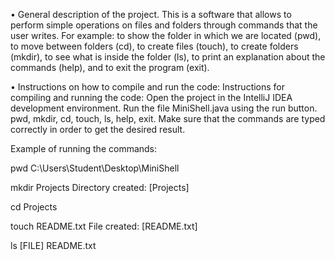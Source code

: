 • General description of the project.
This is a software that allows to perform simple operations on files and folders through commands that the user writes.
For example: to show the folder in which we are located (pwd),
to move between folders (cd),
to create files (touch),
to create folders (mkdir),
to see what is inside the folder (ls),
to print an explanation about the commands (help),
and to exit the program (exit).

• Instructions on how to compile and run the code:
Instructions for compiling and running the code:
Open the project in the IntelliJ IDEA development environment.
Run the file MiniShell.java using the run button.
pwd, mkdir, cd, touch, ls, help, exit.
Make sure that the commands are typed correctly in order to get the desired result.

Example of running the commands:

pwd
C:\Users\Student\Desktop\MiniShell

mkdir Projects
Directory created: [Projects]

cd Projects

touch README.txt
File created: [README.txt]

ls
[FILE] README.txt
